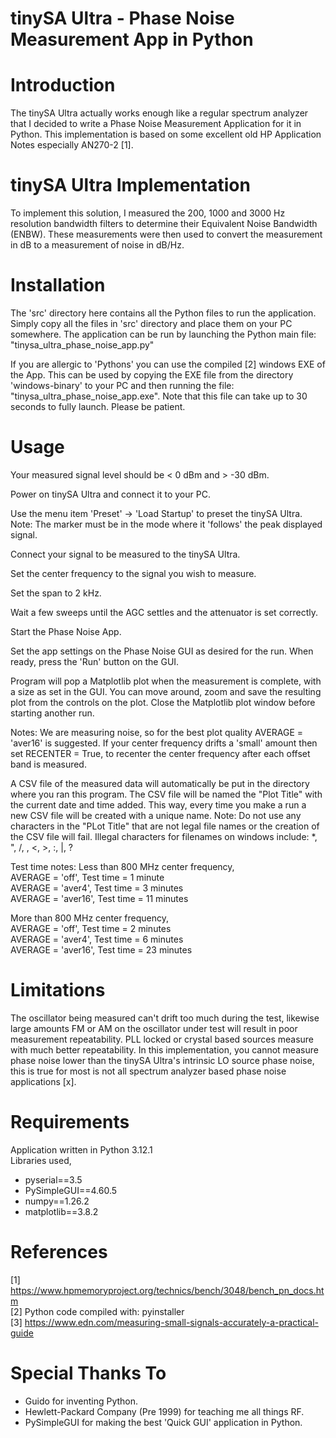 # tinySA Ultra - Phase Noise Measurement App in Python
 
# Introduction
The tinySA Ultra actually works enough like a regular spectrum analyzer that I decided to write a Phase Noise Measurement Application for it in Python. This implementation is based on some excellent old HP Application Notes especially AN270-2 [1].
# tinySA Ultra Implementation
To implement this solution, I measured the 200, 1000 and 3000 Hz resolution bandwidth filters to determine their Equivalent Noise Bandwidth (ENBW). These measurements were then used to convert the measurement in dB to a measurement of noise in dB/Hz.
# Installation
The 'src' directory here contains all the Python files to run the application. Simply copy all the files in 'src' directory and place them on your PC somewhere. The application can be run by launching the Python main file: "tinysa_ultra_phase_noise_app.py"

If you are allergic to 'Pythons' you can use the compiled [2] windows EXE of the App. This can be used by copying the EXE file from the directory 'windows-binary' to your PC and then running the file: "tinysa_ultra_phase_noise_app.exe". Note that this file can take up to 30 seconds to fully launch. Please be patient.
# Usage
   Your measured signal level should be < 0 dBm and > -30 dBm. 
   
   Power on tinySA Ultra and connect it to your PC.
   
   Use the menu item 'Preset' -> 'Load Startup' to preset the tinySA Ultra. Note: The marker must be in the mode where it 'follows' the peak displayed signal.
   
   Connect your signal to be measured to the tinySA Ultra. 
   
   Set the center frequency to the signal you wish to measure. 
   
   Set the span to 2 kHz. 
   
   Wait a few sweeps until the AGC settles and the attenuator is set correctly. 
   
   Start the Phase Noise App.
   
   Set the app settings on the Phase Noise GUI as desired for the run. 
   When ready, press the 'Run' button on the GUI. 
   
   Program will pop a Matplotlib plot when the measurement is complete, with a size as set in the GUI. You can move around, zoom and save the resulting plot from the controls on the plot.
   Close the Matplotlib plot window before starting another run. 
  
 Notes:
   We are measuring noise, so for the best plot quality AVERAGE = 'aver16' is suggested. 
   If your center frequency drifts a 'small' amount then set RECENTER = True, 
   to recenter the center frequency after each offset band is measured. 
   
   A CSV file of the measured data will automatically be put in the directory where you ran 
   this program. The CSV file will be named the "Plot Title" with the current date and time added. 
   This way, every time you make a run a new CSV file will be created with a unique name. Note: Do not use any characters in the "PLot Title" that are not legal file names or the creation of the CSV file will fail. Illegal characters for filenames on windows include: *, ", /, \, <, >, :, |, ?
  
 Test time notes:
   Less than 800 MHz center frequency,  
    AVERAGE = 'off', Test time = 1 minute  
    AVERAGE = 'aver4', Test time = 3 minutes  
    AVERAGE = 'aver16', Test time = 11 minutes  
    
   More than 800 MHz center frequency,  
    AVERAGE = 'off', Test time = 2 minutes  
    AVERAGE = 'aver4', Test time = 6 minutes  
    AVERAGE = 'aver16', Test time = 23 minutes  
# Limitations 
The oscillator being measured can't drift too much during the test, likewise large amounts FM or AM on the oscillator under test will result in poor measurement repeatability. PLL locked or crystal based sources measure with much better repeatability. In this implementation, you cannot measure phase noise lower than the tinySA Ultra's intrinsic LO source phase noise, this is true for most is not all spectrum analyzer based phase noise applications [x].
# Requirements
Application written in Python 3.12.1  
Libraries used,  
  * pyserial==3.5
  * PySimpleGUI==4.60.5
  * numpy==1.26.2
  * matplotlib==3.8.2
# References
[1] https://www.hpmemoryproject.org/technics/bench/3048/bench_pn_docs.htm  
[2] Python code compiled with: pyinstaller  
[3] https://www.edn.com/measuring-small-signals-accurately-a-practical-guide   
# Special Thanks To
* Guido for inventing Python.
* Hewlett-Packard Company (Pre 1999) for teaching me all things RF.
* PySimpleGUI for making the best 'Quick GUI' application in Python.
